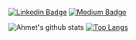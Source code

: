 [![Linkedin Badge](https://img.shields.io/badge/-ahmetguldas-blue?style=flat-square&logo=Linkedin&logoColor=white&link=https://www.linkedin.com/in/ahmetguldas/)](https://www.linkedin.com/in/ahmetguldas/) [![Medium Badge](https://img.shields.io/badge/-ahmetguldas-black?style=flat-square&labelColor=black&logo=Medium&link=https://ahmetguldas.medium.com/)](https://ahmetguldas.medium.com/)

![Ahmet's github stats](https://github-readme-stats.vercel.app/api?username=ahmetguldas&show_icons=true&hide=contribs)
[![Top Langs](https://github-readme-stats.vercel.app/api/top-langs/?username=ahmetguldas&layout=compact)](https://github.com/anuraghazra/github-readme-stats)
